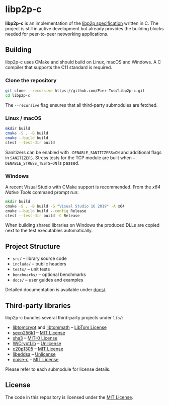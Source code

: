 # libp2p-c

**libp2p-c** is an implementation of the [libp2p specification](https://github.com/libp2p/specs) written in C.  The project is still in active development but already provides the building blocks needed for peer-to-peer networking applications.

## Building

libp2p-c uses CMake and should build on Linux, macOS and Windows.  A C compiler that supports the C11 standard is required.

### Clone the repository

```sh
git clone --recursive https://github.com/Pier-Two/libp2p-c.git
cd libp2p-c
```

The `--recursive` flag ensures that all third-party submodules are fetched.

### Linux / macOS

```sh
mkdir build
cmake -S . -B build
cmake --build build
ctest --test-dir build
```

Sanitizers can be enabled with `-DENABLE_SANITIZERS=ON` and additional flags in `SANITIZERS`.  Stress tests for the TCP module are built when `-DENABLE_STRESS_TESTS=ON` is passed.

### Windows

A recent Visual Studio with CMake support is recommended.  From the *x64 Native Tools* command prompt run:

```bat
mkdir build
cmake -S . -B build -G "Visual Studio 16 2019" -A x64
cmake --build build --config Release
ctest --test-dir build -C Release
```

When building shared libraries on Windows the produced DLLs are copied next to the test executables automatically.

## Project Structure

- `src/` – library source code
- `include/` – public headers
- `tests/` – unit tests
- `benchmarks/` – optional benchmarks
- `docs/` – user guides and examples

Detailed documentation is available under [docs/](docs/README.md).

## Third-party libraries

libp2p-c bundles several third-party projects under `lib/`:

- [libtomcrypt](https://github.com/libtom/libtomcrypt) and [libtommath](https://github.com/libtom/libtommath) – [LibTom License](http://unlicense.org/)
- [secp256k1](https://github.com/bitcoin-core/secp256k1) – [MIT License](https://opensource.org/licenses/MIT)
- [sha3](https://github.com/pablotron/sha3) – [MIT-0 License](https://opensource.org/license/mit-0/)
- [WjCryptLib](https://github.com/WaterJuice/WjCryptLib) – [Unlicense](http://unlicense.org/)
- [c20p1305](https://github.com/wg/c20p1305) – [MIT License](https://opensource.org/licenses/MIT)
- [libeddsa](https://github.com/phlay/libeddsa) – [Unlicense](http://unlicense.org/)
- [noise-c](https://github.com/uink45/noise-c) – [MIT License](https://opensource.org/licenses/MIT)

Please refer to each submodule for license details.

## License

The code in this repository is licensed under the [MIT License](LICENSE-MIT.md).

